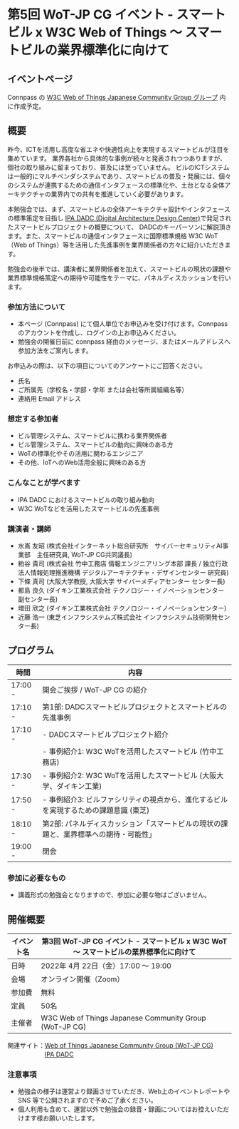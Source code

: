 # 第5回 WoT-JP CG イベント - スマートビル x W3C Web of Things ～ スマートビルの業界標準化に向けて

## イベントページ

Connpass の [W3C Web of Things Japanese Community Group グループ](https://wot-jp-cg.connpass.com/) 内に作成予定。

## 概要

昨今、ICTを活用し高度な省エネや快適性向上を実現するスマートビルが注目を集めています。
業界各社から具体的な事例が続々と発表されつつありますが、個社の取り組みに留まっており、普及には至っていません。
ビルのICTシステムは一般的にマルチベンダシステムであり、スマートビルの普及・発展には、個々のシステムが連携するための通信インタフェースの標準化や、土台となる全体アーキテクチャの業界内での共有を推進していく必要があります。

本勉強会では、まず、スマートビルの全体アーキテクチャ設計やインタフェースの標準策定を目指し [IPA DADC (Digital Architecture Design Center)](https://www.ipa.go.jp/dadc/index.html)で発足されたスマートビルプロジェクトの概要について、
DADCのキーパーソンに解説頂きます。また、スマートビルの通信インタフェースに国際標準規格 W3C WoT（Web of Things）等を活用した先進事例を業界関係者の方々に紹介いただきます。

勉強会の後半では、講演者に業界関係者を加えて、スマートビルの現状の課題や業界標準規格策定への期待や可能性をテーマに、パネルディスカッションを行います。

### 参加方法について
- 本ページ (Connpass) にて個人単位でお申込みを受け付けます。Connpass のアカウントを作成し、ログインの上お申込みください。
- 勉強会の開催日前に connpass 経由のメッセージ、またはメールアドレスへ参加方法をご案内します。

お申込みの際は、以下の項目についてのアンケートにご回答ください。
- 氏名
- ご所属先（学校名・学部・学年 または会社等所属組織名等）
- 連絡用 Email アドレス

### 想定する参加者
* ビル管理システム、スマートビルに携わる業界関係者
* ビル管理システム、スマートビルの動向に興味のある方
* WoTの標準化やその活用に関わるエンジニア
* その他、IoTへのWeb活用全般に興味のある方

### こんなことが学べます
* IPA DADC におけるスマートビルの取り組み動向
* W3C WoTなどを活用したスマートビルの先進事例

### 講演者・講師
- 水嶌 友昭 (株式会社インターネット総合研究所　サイバーセキュリティAI事業部　主任研究員, WoT-JP CG共同議長)
- 粕谷 貴司 (株式会社 竹中工務店 情報エンジニアリング本部 課⻑ / 独立行政法人情報処理推進機構 デジタルアーキテクチャ・デザインセンター 研究員)
- 下條 真司 (大阪大学教授, 大阪大学 サイバーメディアセンター センター長)
- 都島 良久 (ダイキン工業株式会社 テクノロジー・イノベーションセンター 副センター長)
- 増田 欣之 (ダイキン工業株式会社 テクノロジー・イノベーションセンター)
- 近藤 浩一 (東芝インフラシステムズ株式会社 インフラシステム技術開発センター長)

## プログラム
| 時間    | 内容                                                                                 |
| ------- | ------------------------------------------------------------------------------------ |
| 17:00 - | 開会ご挨拶 / WoT-JP CG の紹介                                                        |
| 17:10 - | 第1部: DADCスマートビルプロジェクトとスマートビルの先進事例                          |
| 17:10 - | - DADCスマートビルプロジェクト紹介                                                   |
|         | - 事例紹介1: W3C WoTを活用したスマートビル (竹中工務店)                              |
| 17:30 - | - 事例紹介2: W3C WoTを活用したスマートビル (大阪大学、ダイキン工業)                  |
| 17:50 - | - 事例紹介3: ビルファシリティの視点から、進化するビルを実現するための課題意識 (東芝) |
| 18:10 - | 第2部: パネルディスカッション「スマートビルの現状の課題と、業界標準への期待・可能性」|
| 19:00 - | 閉会                                                                                 |

### 参加に必要なもの
- 講義形式の勉強会となりますので、参加に必要な物はございません。

## 開催概要
| イベント名 | 第3回 WoT-JP CG イベント - スマートビル x W3C WoT ～ スマートビルの業界標準化に向けて |
| ---------- | ------------------------------------------------------------ |
| 日時       | 2022年 4月 22日（金）17:00 ～ 19:00                          |
| 会場       | オンライン開催（Zoom）                                       |
| 参加費     | 無料                                                         |
| 定員       | 50名                                                         |
| 主催者     | W3C Web of Things Japanese Community Group (WoT-JP CG)       |

関連サイト：[Web of Things Japanese Community Group (WoT-JP CG)](https://wot-jp-cg.netlify.app/#/)<br>
　　　　　　[IPA DADC](https://www.ipa.go.jp/dadc/index.html) 

### 注意事項
- 勉強会の様子は運営より録画させていただき、Web上のイベントレポートや SNS 等で公開されますので予めご了承ください。
- 個人利用も含めて、運営以外で勉強会の録音・録画についてはお控えいただけます様お願いいたします。
